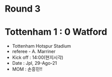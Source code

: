 # Round 3
# Tottenham 1 : 0 Watford
- Tottenham Hotspur Stadium
- referee - A. Marriner
- Kick off : 14:00(현지시각)
- Date : Jpl, 29-Ago-21
- MOM : 손흥민!!

